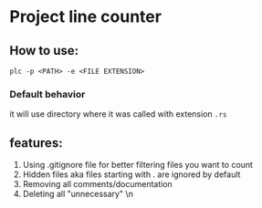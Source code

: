 # Project line counter

## How to use:<br>
    plc -p <PATH> -e <FILE EXTENSION>

### Default behavior
it will use directory where it was called with extension `.rs`

## features:
1. Using .gitignore file for better filtering files you want to count
2. Hidden files aka files starting with . are ignored by default
3. Removing all comments/documentation
4. Deleting all "unnecessary" \n
